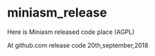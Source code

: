 # miniasm_release
Here is Miniasm released code place (AGPL)


At github.com release code 20th,september,2018